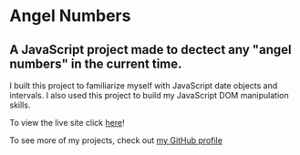 # Angel Numbers

## A JavaScript project made to dectect any "angel numbers" in the current time.

I built this project to familiarize myself with JavaScript date objects and intervals. I also used this project to build my JavaScript DOM manipulation skills.

To view the live site click [here](https://rileygcastle.github.io/angelNumbers)!

To see more of my projects, check out [my GitHub profile](https://github.com/rileygcastle)